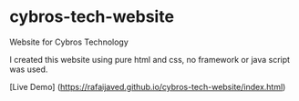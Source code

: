 # cybros-tech-website
Website for Cybros Technology

I created this website using pure html and css, no framework or java script was used.

[Live Demo] (https://rafaijaved.github.io/cybros-tech-website/index.html) 
